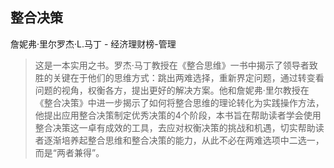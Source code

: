 ## 整合决策

詹妮弗·里尔罗杰·L.马丁  -  经济理财榜-管理

> 这是一本实用之书。罗杰·马丁教授在《整合思维》一书中揭示了领导者致胜的关键在于他们的思维方式：跳出两难选择，重新界定问题，通过转变看问题的视角，权衡各方，提出更好的解决方案。他和詹妮弗·里尔教授在《整合决策》中进一步揭示了如何将整合思维的理论转化为实践操作方法，他提出应用整合决策制定优秀决策的4个阶段，本书旨在帮助读者学会使用整合决策这一卓有成效的工具，去应对权衡决策的挑战和机遇，切实帮助读者逐渐培养起整合思维和整合决策的能力，从此不必在两难选项中二选一，而是“两者兼得”。
